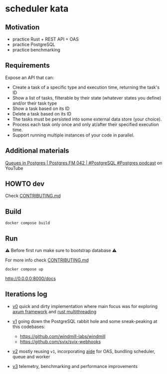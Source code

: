 # scheduler kata

## Motivation

* practice Rust + REST API + OAS
* practice PostgreSQL
* practice benchmarking


## Requirements

Expose an API that can:
* Create a task of a specific type and execution time, returning the task's ID
* Show a list of tasks, filterable by their state (whatever states you define) and/or their task type
* Show a task based on its ID
* Delete a task based on its ID
* The tasks must be persisted into some external data store (your choice).
* Process each task only once and only at/after their specified execution time.
* Support running multiple instances of your code in parallel.


## Additional materials
[Queues in Postgres | Postgres.FM 042 | #PostgreSQL #Postgres podcast](https://www.youtube.com/watch?v=mW5z5NYpGeA) on YouTube


## HOWTO dev

Check [CONTRIBUTING.md](./CONTRIBUTING.md)


## Build

```console
docker compose build
```


## Run

:warning:
Before first run make sure to bootstrap database
:warning:

For more info check [CONTRIBUTING.md](./CONTRIBUTING.md)

```console
docker compose up
```

http://0.0.0.0:8000/docs


## Iterations log

* [v0](https://github.com/mrl5/scheduler-kata/tree/v0) quick and dirty
  implementation where main focus was for exploring [axum
  framework](https://docs.rs/axum/latest/axum/) and [rust
  multithreading](https://kerkour.com/multithreading-in-rust)

* [v1](https://github.com/mrl5/scheduler-kata/tree/v1) going down the
  PostgreSQL rabbit hole and some sneak-peaking at this codebases:
  * https://github.com/windmill-labs/windmill
  * https://github.com/svix/svix-webhooks

* [v2](https://github.com/mrl5/scheduler-kata/tree/v2) mostly
  reusing `v1`, incorporating [aide](https://github.com/tamasfe/aide) for OAS,
  bundling scheduler, queue and worker

* [v3](https://github.com/mrl5/scheduler-kata) telemetry, benchmarking and
  performance improvements
